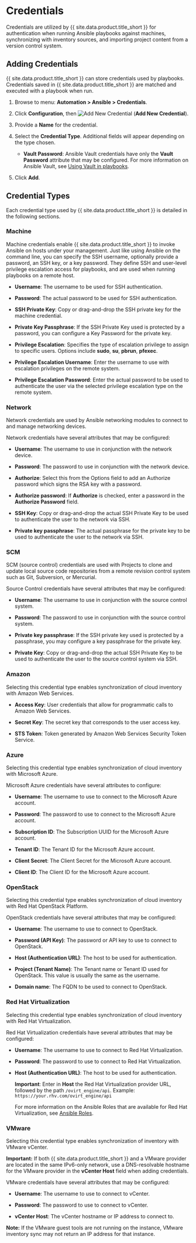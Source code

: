 # Credentials

Credentials are utilized by {{ site.data.product.title_short }} for authentication when running Ansible playbooks against machines, synchronizing with inventory sources, and importing project content from a version control system.

## Adding Credentials

{{ site.data.product.title_short }} can store credentials used by playbooks. Credentials saved in {{ site.data.product.title_short }} are matched and executed with a playbook when run.

1.  Browse to menu: **Automation > Ansible > Credentials**.

2.  Click **Configuration**, then ![Add New Credential](../images/1862.png) (**Add New Credential**).

3.  Provide a **Name** for the credential.

4.  Select the **Credential Type**. Additional fields will appear depending on the type chosen.

    - **Vault Password**: Ansible Vault credentials have only the **Vault Password** attribute that may be configured. For more information on Ansible Vault, see [Using Vault in playbooks](http://docs.ansible.com/ansible/latest/playbooks_vault.html).

5.  Click **Add**.

## Credential Types

Each credential type used by {{ site.data.product.title_short }} is detailed in the following sections.

### Machine

Machine credentials enable {{ site.data.product.title_short }} to invoke Ansible on hosts under your management. Just like using Ansible on the command line, you can specify the SSH username, optionally provide a password, an SSH key, or a key password. They define SSH and user-level privilege escalation access for playbooks, and are used when running playbooks on a remote host.

- **Username**: The username to be used for SSH authentication.

- **Password**: The actual password to be used for SSH authentication.

- **SSH Private Key**: Copy or drag-and-drop the SSH private key for the machine credential.

- **Private Key Passphrase**: If the SSH Private Key used is protected by a password, you can configure a Key Password for the private key.

- **Privilege Escalation**: Specifies the type of escalation privilege to assign to specific users. Options include **sudo**, **su**, **pbrun**, **pfexec**.

- **Privilege Escalation Username**: Enter the username to use with escalation privileges on the remote system.

- **Privilege Escalation Password**: Enter the actual password to be used to authenticate the user via the selected privilege escalation type on the remote system.

### Network

Network credentials are used by Ansible networking modules to connect to and manage networking devices.

Network credentials have several attributes that may be configured:

- **Username**: The username to use in conjunction with the network device.

- **Password**: The password to use in conjunction with the network device.

- **Authorize**: Select this from the Options field to add an Authorize password which signs the RSA key with a password.

- **Authorize password**: If **Authorize** is checked, enter a password in the **Authorize Password** field.

- **SSH Key**: Copy or drag-and-drop the actual SSH Private Key to be used to authenticate the user to the network via SSH.

- **Private key passphrase**: The actual passphrase for the private key to be used to authenticate the user to the network via SSH.

### SCM

SCM (source control) credentials are used with Projects to clone and update local source code repositories from a remote revision control system such as Git, Subversion, or Mercurial.

Source Control credentials have several attributes that may be configured:

- **Username**: The username to use in conjunction with the source control system.

- **Password**: The password to use in conjunction with the source control system.

- **Private key passphrase**: If the SSH private key used is protected by a passphrase, you may configure a key passphrase for the private key.

- **Private Key**: Copy or drag-and-drop the actual SSH Private Key to be used to authenticate the user to the source control system via SSH.

### Amazon

Selecting this credential type enables synchronization of cloud inventory with Amazon Web Services.

- **Access Key**: User credentials that allow for programmatic calls to Amazon Web Services.

- **Secret Key**: The secret key that corresponds to the user access key.

- **STS Token**: Token generated by Amazon Web Services Security Token Service.

### Azure

Selecting this credential type enables synchronization of cloud inventory with Microsoft Azure.

Microsoft Azure credentials have several attributes to configure:

- **Username**: The username to use to connect to the Microsoft Azure account.

- **Password**: The password to use to connect to the Microsoft Azure account.

- **Subscription ID**: The Subscription UUID for the Microsoft Azure account.

- **Tenant ID**: The Tenant ID for the Microsoft Azure account.

- **Client Secret**: The Client Secret for the Microsoft Azure account.

- **Client ID**: The Client ID for the Microsoft Azure account.

### OpenStack

Selecting this credential type enables synchronization of cloud inventory with Red Hat OpenStack Platform.

OpenStack credentials have several attributes that may be configured:

- **Username**: The username to use to connect to OpenStack.

- **Password (API Key)**: The password or API key to use to connect to OpenStack.

- **Host (Authentication URL)**: The host to be used for authentication.

- **Project (Tenant Name)**: The Tenant name or Tenant ID used for OpenStack. This value is usually the same as the username.

- **Domain name**: The FQDN to be used to connect to OpenStack.

### Red Hat Virtualization

Selecting this credential type enables synchronization of cloud inventory with Red Hat Virtualization.

Red Hat Virtualization credentials have several attributes that may be configured:

- **Username**: The username to use to connect to Red Hat Virtualization.

- **Password**: The password to use to connect to Red Hat Virtualization.

- **Host (Authentication URL)**: The host to be used for authentication.

   **Important**: Enter in **Host** the Red Hat Virtualization provider URL, followed by the path `/ovirt_engine/api`. Example: `https://your.rhv.com/ovirt_engine/api`

   For more information on the Ansible Roles that are available for Red Hat Virtualization, see [Ansible Roles](https://access.redhat.com/documentation/en-us/red_hat_virtualization/4.1/html/administration_guide/chap-automating_rhv_configuration_using_ansible#Ansible_Roles).

### VMware

Selecting this credential type enables synchronization of inventory with VMware vCenter.

**Important:** If both {{ site.data.product.title_short }} and a VMware provider are located in the same IPv6-only network, use a DNS-resolvable hostname for the VMware provider in the **vCenter Host** field when adding credentials.

VMware credentials have several attributes that may be configured:

- **Username**: The username to use to connect to vCenter.

- **Password**: The password to use to connect to vCenter.

- **vCenter Host**: The vCenter hostname or IP address to connect to.

**Note:** If the VMware guest tools are not running on the instance, VMware inventory sync may not return an IP address for that instance.
